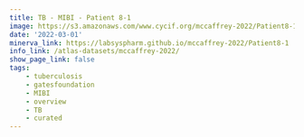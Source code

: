 ```yaml
---
title: TB - MIBI - Patient 8-1
image: https://s3.amazonaws.com/www.cycif.org/mccaffrey-2022/Patient8-1/thumbnail--default.jpg
date: '2022-03-01'
minerva_link: https://labsyspharm.github.io/mccaffrey-2022/Patient8-1
info_link: /atlas-datasets/mccaffrey-2022/
show_page_link: false
tags:
    - tuberculosis
    - gatesfoundation
    - MIBI
    - overview
    - TB
    - curated
---
```


